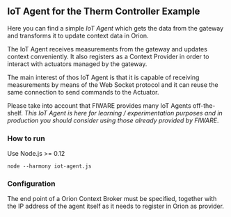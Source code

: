 ## IoT Agent for the Therm Controller Example

Here you can find a simple *IoT Agent* which gets the data from the gateway and
transforms it to update context data in Orion.

The IoT Agent receives measurements from the gateway and updates context conveniently.
It also registers as a Context Provider in order to interact with actuators managed by the gateway.

The main interest of thos IoT Agent is that it is capable of receiving measurements by means of the
Web Socket protocol and it can reuse the same connection to send commands to the Actuator. 

Please take into account that FIWARE provides many IoT Agents off-the-shelf.
*This IoT Agent is here for learning / experimentation purposes and in production you should consider using those
already provided by FIWARE*.

### How to run

Use Node.js >= 0.12

```
node --harmony iot-agent.js
```

### Configuration

The end point of a Orion Context Broker must be specified, together with the IP address of the agent itself as it
needs to register in Orion as provider. 